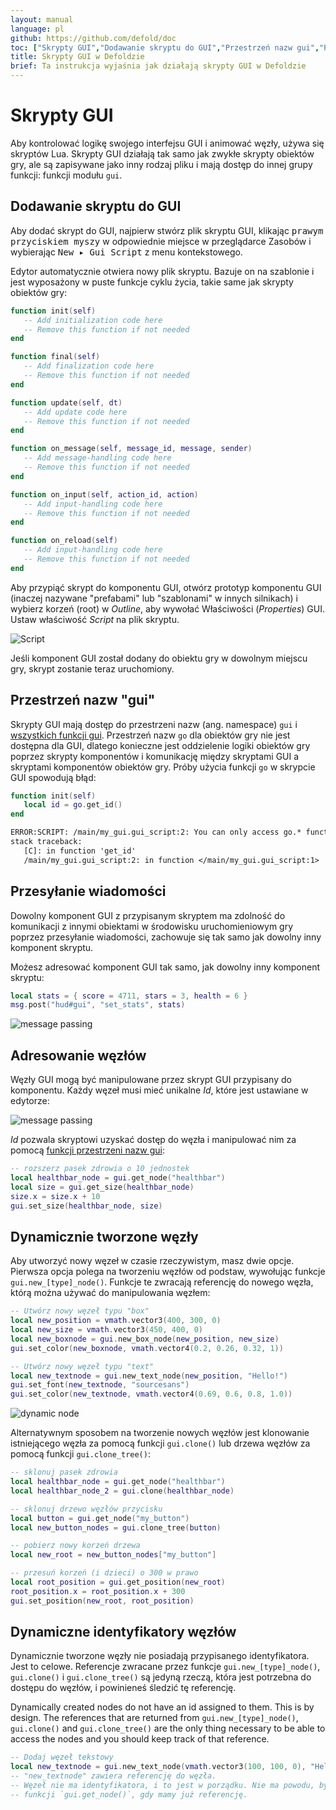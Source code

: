 ```yaml
---
layout: manual
language: pl
github: https://github.com/defold/doc
toc: ["Skrypty GUI","Dodawanie skryptu do GUI","Przestrzeń nazw gui","Przesyłanie wiadomości","Adresowanie węzłów","Dynamicznie tworzone węzły","Dynamiczne identyfikatory węzłów"]
title: Skrypty GUI w Defoldzie
brief: Ta instrukcja wyjaśnia jak działają skrypty GUI w Defoldzie
---
```


# Skrypty GUI

Aby kontrolować logikę swojego interfejsu GUI i animować węzły, używa się skryptów Lua. Skrypty GUI działają tak samo jak zwykłe skrypty obiektów gry, ale są zapisywane jako inny rodzaj pliku i mają dostęp do innej grupy funkcji: funkcji modułu `gui`.

## Dodawanie skryptu do GUI

Aby dodać skrypt do GUI, najpierw stwórz plik skryptu GUI, klikając <kbd>prawym przyciskiem myszy</kbd> w odpowiednie miejsce w przeglądarce Zasobów i wybierając <kbd>New ▸ Gui Script</kbd> z menu kontekstowego.

Edytor automatycznie otwiera nowy plik skryptu. Bazuje on na szablonie i jest wyposażony w puste funkcje cyklu życia, takie same jak skrypty obiektów gry:

```lua
function init(self)
   -- Add initialization code here
   -- Remove this function if not needed
end

function final(self)
   -- Add finalization code here
   -- Remove this function if not needed
end

function update(self, dt)
   -- Add update code here
   -- Remove this function if not needed
end

function on_message(self, message_id, message, sender)
   -- Add message-handling code here
   -- Remove this function if not needed
end

function on_input(self, action_id, action)
   -- Add input-handling code here
   -- Remove this function if not needed
end

function on_reload(self)
   -- Add input-handling code here
   -- Remove this function if not needed
end
```

Aby przypiąć skrypt do komponentu GUI, otwórz prototyp komponentu GUI (inaczej nazywane "prefabami" lub "szablonami" w innych silnikach) i wybierz korzeń (root) w *Outline*, aby wywołać Właściwości (*Properties*) GUI. Ustaw właściwość *Script* na plik skryptu.

![Script](/manuals/images/gui-script/set_script.png)

Jeśli komponent GUI został dodany do obiektu gry w dowolnym miejscu gry, skrypt zostanie teraz uruchomiony.

## Przestrzeń nazw "gui"

Skrypty GUI mają dostęp do przestrzeni nazw (ang. namespace) `gui` i [wszystkich funkcji gui](/ref/gui). Przestrzeń nazw `go` dla obiektów gry nie jest dostępna dla GUI, dlatego konieczne jest oddzielenie logiki obiektów gry poprzez skrypty komponentów i komunikację między skryptami GUI a skryptami komponentów obiektów gry. Próby użycia funkcji `go` w skrypcie GUI spowodują błąd:

```lua
function init(self)
   local id = go.get_id()
end
```

```txt
ERROR:SCRIPT: /main/my_gui.gui_script:2: You can only access go.* functions and values from a script instance (.script file)
stack traceback:
   [C]: in function 'get_id'
   /main/my_gui.gui_script:2: in function </main/my_gui.gui_script:1>
```

## Przesyłanie wiadomości

Dowolny komponent GUI z przypisanym skryptem ma zdolność do komunikacji z innymi obiektami w środowisku uruchomieniowym gry poprzez przesyłanie wiadomości, zachowuje się tak samo jak dowolny inny komponent skryptu.

Możesz adresować komponent GUI tak samo, jak dowolny inny komponent skryptu:

```lua
local stats = { score = 4711, stars = 3, health = 6 }
msg.post("hud#gui", "set_stats", stats)
```

![message passing](/manuals/images/gui-script/message_passing.png)

## Adresowanie węzłów

Węzły GUI mogą być manipulowane przez skrypt GUI przypisany do komponentu. Każdy węzeł musi mieć unikalne *Id*, które jest ustawiane w edytorze:

![message passing](/manuals/images/gui-script/node_id.png)

*Id* pozwala skryptowi uzyskać dostęp do węzła i manipulować nim za pomocą [funkcji przestrzeni nazw gui](/ref/gui):

```lua
-- rozszerz pasek zdrowia o 10 jednostek
local healthbar_node = gui.get_node("healthbar")
local size = gui.get_size(healthbar_node)
size.x = size.x + 10
gui.set_size(healthbar_node, size)
```

## Dynamicznie tworzone węzły

Aby utworzyć nowy węzeł w czasie rzeczywistym, masz dwie opcje. Pierwsza opcja polega na tworzeniu węzłów od podstaw, wywołując funkcje `gui.new_[type]_node()`. Funkcje te zwracają referencję do nowego węzła, którą można używać do manipulowania węzłem:

```lua
-- Utwórz nowy węzeł typu "box"
local new_position = vmath.vector3(400, 300, 0)
local new_size = vmath.vector3(450, 400, 0)
local new_boxnode = gui.new_box_node(new_position, new_size)
gui.set_color(new_boxnode, vmath.vector4(0.2, 0.26, 0.32, 1))

-- Utwórz nowy węzeł typu "text"
local new_textnode = gui.new_text_node(new_position, "Hello!")
gui.set_font(new_textnode, "sourcesans")
gui.set_color(new_textnode, vmath.vector4(0.69, 0.6, 0.8, 1.0))
```

![dynamic node](/manuals/images/gui-script/dynamic_nodes.png)

Alternatywnym sposobem na tworzenie nowych węzłów jest klonowanie istniejącego węzła za pomocą funkcji `gui.clone()` lub drzewa węzłów za pomocą funkcji `gui.clone_tree()`:

```lua
-- sklonuj pasek zdrowia
local healthbar_node = gui.get_node("healthbar")
local healthbar_node_2 = gui.clone(healthbar_node)

-- sklonuj drzewo węzłów przycisku
local button = gui.get_node("my_button")
local new_button_nodes = gui.clone_tree(button)

-- pobierz nowy korzeń drzewa
local new_root = new_button_nodes["my_button"]

-- przesuń korzeń (i dzieci) o 300 w prawo
local root_position = gui.get_position(new_root)
root_position.x = root_position.x + 300
gui.set_position(new_root, root_position)
```

## Dynamiczne identyfikatory węzłów

Dynamicznie tworzone węzły nie posiadają przypisanego identyfikatora. Jest to celowe. Referencje zwracane przez funkcje `gui.new_[type]_node()`, `gui.clone()` i `gui.clone_tree()` są jedyną rzeczą, która jest potrzebna do dostępu do węzłów, i powinieneś śledzić tę referencję.

Dynamically created nodes do not have an id assigned to them. This is by design. The references that are returned from `gui.new_[type]_node()`, `gui.clone()` and `gui.clone_tree()` are the only thing necessary to be able to access the nodes and you should keep track of that reference.

```lua
-- Dodaj węzeł tekstowy
local new_textnode = gui.new_text_node(vmath.vector3(100, 100, 0), "Hello!")
-- "new_textnode" zawiera referencję do węzła.
-- Węzeł nie ma identyfikatora, i to jest w porządku. Nie ma powodu, by używać
-- funkcji `gui.get_node()`, gdy mamy już referencję.
```
